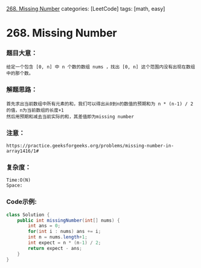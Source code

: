 [268. Missing Number](https://leetcode.com/problems/missing-number/)
categories: [LeetCode]
tags: [math, easy] 
# 268. Missing Number

### 题目大意：
    给定一个包含 [0, n] 中 n 个数的数组 nums ，找出 [0, n] 这个范围内没有出现在数组中的那个数。
### 解题思路：
    首先求出当前数组中所有元素的和，我们可以得出从0到n的数值的预期和为 n * (n-1) / 2的值，n为当前数组的长度+1
    然后用预期和减去当前实际的和，其差值即为missing number
### 注意：
    https://practice.geeksforgeeks.org/problems/missing-number-in-array1416/1#
### 复杂度：
    Time:O(N)
    Space: 
### Code示例:
```Java
class Solution {
    public int missingNumber(int[] nums) {
        int ans = 0;
        for(int i : nums) ans += i;
        int n = nums.length+1;
        int expect = n * (n-1) / 2;
        return expect - ans;
    }
}
```
